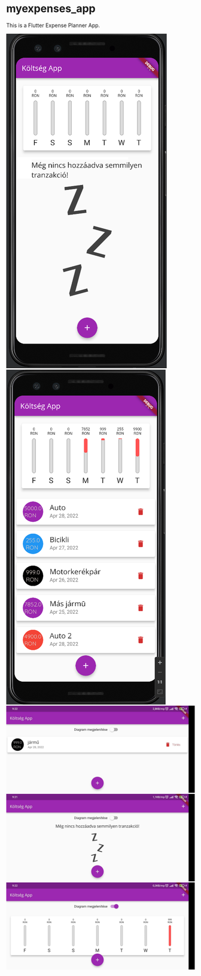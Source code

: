 # myexpenses_app

This is a Flutter Expense Planner App.

<img src="assets/images/IMG_2.png"/><br>
<img src="assets/images/IMG_1.png"/><br>
<img src="assets/images/IMG_3.JPG"/><br>
<img src="assets/images/IMG_4.JPG"/><br>
<img src="assets/images/IMG_5.JPG"/><br>

